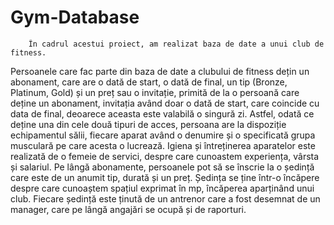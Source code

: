 # Gym-Database

        În cadrul acestui proiect, am realizat baza de date a unui club de fitness.
    
    
Persoanele care fac parte din baza de date a clubului de fitness dețin un abonament, 
care are o dată de start, o dată de final, un tip (Bronze, Platinum, Gold) și un preț sau o invitație, 
primită de la o persoană care deține un abonament, invitația având doar o dată de start, care 
coincide cu data de final, deoarece aceasta este valabilă o singură zi. Astfel, odată ce deține una 
din cele două tipuri de acces, persoana are la dispoziție echipamentul sălii, fiecare aparat având 
o denumire și o specificată grupa musculară pe care acesta o lucrează. Igiena și întreținerea 
aparatelor este realizată de o femeie de servici, despre care cunoastem experiența, vârsta și 
salariul. 
    Pe lângă abonamente, persoanele pot să se înscrie la o ședință care este de un anumit 
tip, durată și un preț. Ședința se ține într-o încăpere despre care cunoaștem spațiul exprimat în 
mp, încăperea aparținând unui club. Fiecare ședință este ținută de un antrenor care a fost 
desemnat de un manager, care pe lângă angajări se ocupă și de raporturi.
